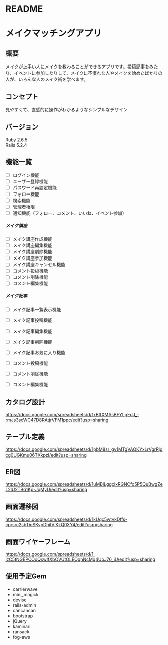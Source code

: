 # README

# メイクマッチングアプリ

## 概要
メイクが上手い人にメイクを教わることができるアプリです。投稿記事をみたり、イベントに参加したりして、メイクに不慣れな人やメイクを始めたばかりの人が、いろんな人のメイク術を学べます。

## コンセプト
見やすくて、直感的に操作がわかるようなシンプルなデザイン

## バージョン
Ruby 2.6.5  
Rails 5.2.4

## 機能一覧
- [ ] ログイン機能
- [ ] ユーザー登録機能
- [ ] パスワード再設定機能
- [ ] フォロー機能
- [ ] 検索機能
- [ ] 管理者権限
- [ ] 通知機能（フォロー、コメント、いいね、イベント参加）

##### メイク講座
- [ ] メイク講座作成機能
- [ ] メイク講座編集機能
- [ ] メイク講座削除機能
- [ ] メイク講座参加機能
- [ ] メイク講座キャンセル機能
- [ ] コメント投稿機能
- [ ] コメント削除機能
- [ ] コメント編集機能

##### メイク記事
- [ ] メイク記事一覧表示機能
- [ ] メイク記事投稿機能
- [ ] メイク記事編集機能
- [ ] メイク記事削除機能
- [ ] メイク記事お気に入り機能
- [ ] コメント投稿機能
- [ ] コメント削除機能
- [ ] コメント編集機能


## カタログ設計
https://docs.google.com/spreadsheets/d/1xBttXMAsBFYLgEdJ_-rmJs3scWC47D8RAtjrVFM1ppc/edit?usp=sharing

## テーブル定義
https://docs.google.com/spreadsheets/d/1pbM8sr_gv1MTgVAQKYxLrVgrRjdcg0UGKmu06TXkpzI/edit?usp=sharing

## ER図
https://docs.google.com/spreadsheets/d/1uMBlLggcIxRGNCfo5P5QuBwgZeL2lU2TBq1Kp-JqMyU/edit?usp=sharing

## 画面遷移図
https://docs.google.com/spreadsheets/d/1kUqc5wtvkDffs-cprsrc2sbTioSKvpDhitVlKkQ0XY4/edit?usp=sharing

## 画面ワイヤーフレーム
https://docs.google.com/spreadsheets/d/1-lzC5tNGEPCOoQxwlfXbOVUtOLEOghNcMg4UoJ76_iU/edit?usp=sharing


## 使用予定Gem
* carrierwave
* mini_magick
* devise
* rails-admin
* cancancan
* bootstrap
* jQuery
* kaminari
* ransack
* fog-aws
